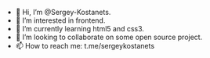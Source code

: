 - 👋 Hi, I’m @Sergey-Kostanets.
- 👀 I’m interested in frontend.
- 🌱 I’m currently learning html5 and css3.
- 💞️ I’m looking to collaborate on some open source project.
- 📫 How to reach me: t.me/sergeykostanets

<!---
Sergey-Kostanets/Sergey-Kostanets is a ✨ special ✨ repository because its `README.md` (this file) appears on your GitHub profile.
You can click the Preview link to take a look at your changes.
--->
